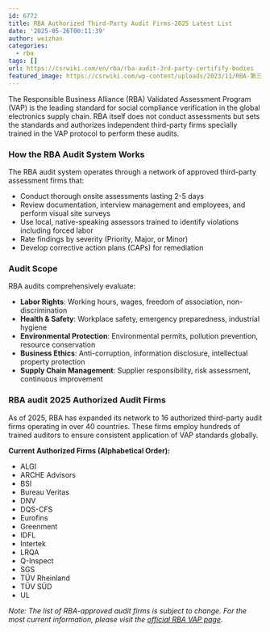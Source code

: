 ```yaml
---
id: 6772
title: RBA Authorized Third-Party Audit Firms-2025 Latest List
date: '2025-05-26T00:11:39'
author: weizhan
categories:
  - rba
tags: []
url: https://csrwiki.com/en/rba/rba-audit-3rd-party-certifify-bodies
featured_image: https://csrwiki.com/wp-content/uploads/2023/11/RBA-第三方认证机构.png
---
```


The Responsible Business Alliance (RBA) Validated Assessment Program (VAP) is the leading standard for social compliance verification in the global electronics supply chain. RBA itself does not conduct assessments but sets the standards and authorizes independent third-party firms specially trained in the VAP protocol to perform these audits.

### How the RBA Audit System Works

The RBA audit system operates through a network of approved third-party assessment firms that:

- Conduct thorough onsite assessments lasting 2-5 days
- Review documentation, interview management and employees, and perform visual site surveys
- Use local, native-speaking assessors trained to identify violations including forced labor
- Rate findings by severity (Priority, Major, or Minor)
- Develop corrective action plans (CAPs) for remediation

### Audit Scope

RBA audits comprehensively evaluate:

- **Labor Rights**: Working hours, wages, freedom of association, non-discrimination
- **Health & Safety**: Workplace safety, emergency preparedness, industrial hygiene
- **Environmental Protection**: Environmental permits, pollution prevention, resource conservation
- **Business Ethics**: Anti-corruption, information disclosure, intellectual property protection
- **Supply Chain Management**: Supplier responsibility, risk assessment, continuous improvement

### RBA audit 2025 Authorized Audit Firms

As of 2025, RBA has expanded its network to 16 authorized third-party audit firms operating in over 40 countries. These firms employ hundreds of trained auditors to ensure consistent application of VAP standards globally.

**Current Authorized Firms (Alphabetical Order):**

- ALGI
- ARCHE Advisors
- BSI
- Bureau Veritas
- DNV
- DQS-CFS
- Eurofins
- Greenment
- IDFL
- Intertek
- LRQA
- Q-Inspect
- SGS
- TÜV Rheinland
- TÜV SÜD
- UL

*Note: The list of RBA-approved audit firms is subject to change. For the most current information, please visit the [official RBA VAP page](https://www.responsiblebusiness.org/vap/about-vap/#:~:text=completed%20by%20independent%2C-,third%2Dparty%20firms,-specially%20trained%20in).*
